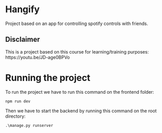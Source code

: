 # Hangify
Project based on an app for controlling spotify controls with friends.

<h2> Disclaimer </h2>
This is a project based on this course for learning/training purposes: https://youtu.be/JD-age0BPVo

# Running the project

To run the project we have to run this command on the frontend folder:

```
npm run dev
```

Then we have to start the backend by running this command on the root directory:

```
.\manage.py runserver
```

